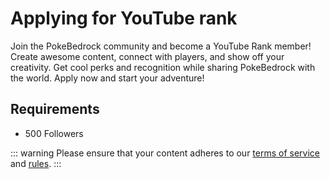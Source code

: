 # Applying for YouTube rank

Join the PokeBedrock community and become a YouTube Rank member! Create awesome content, connect with players, and show off your creativity. Get cool perks and recognition while sharing PokeBedrock with the world. Apply now and start your adventure!

## Requirements
* 500 Followers

::: warning
Please ensure that your content adheres to our [terms of service](https://pokebedrock.com/terms) and [rules](/rules/general.md).
:::